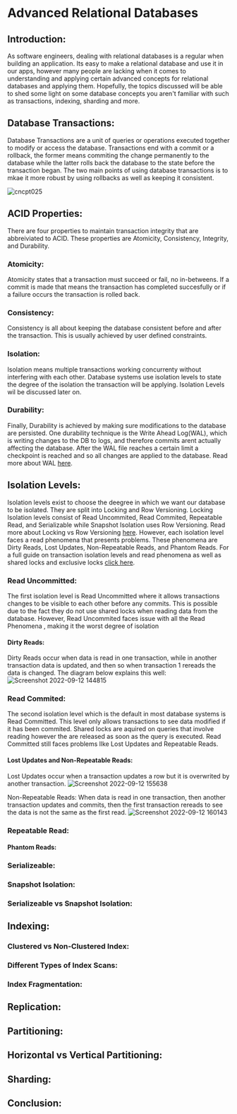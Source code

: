 # Advanced Relational Databases

## Introduction:
As software engineers, dealing with relational databases is a regular when building an application. Its easy to make a relational database and use it in our apps, however many people are lacking when it comes to understanding and applying certain advanced concepts for relational databases and applying them. Hopefully, the topics discussed will be able to shed some light on some database concepts you aren't familiar with such as transactions, indexing, sharding and more.

## Database Transactions:
Database Transactions are a unit of queries or operations executed together to modify or access the database. Transactions end with a commit or a rollback, the former means commiting the change permanently to the database while the latter rolls back the database to the state before the transaction began. The two main points of using database transactions is to mkae it more robust by using rollbacks as well as keeping it consistent.

![cncpt025](https://user-images.githubusercontent.com/62875631/189594267-3f73e0d0-7c47-429c-a299-dffb02ebb29e.jpg)

## ACID Properties:
There are four properties to maintain transaction integrity that are abbreiviated to ACID. These properties are Atomicity, Consistency, Integrity, and Durability.

### Atomicity: 
Atomicity states that a transaction must succeed or fail, no in-betweens. If a commit is made that means the transaction has completed succesfully or if a failure occurs the transaction is rolled back. 

### Consistency: 
Consistency is all about keeping the database consistent before and after the transaction. This is usually achieved by user defined constraints.

### Isolation: 
Isolation means multiple transactions working concurrenty without interfering with each other. Database systems use isolation levels to state the degree of the isolation the transaction will be applying. Isolation Levels wil be discussed later on. 

### Durability: 
Finally, Durability is achieved by making sure modifications to the database are persisted. One durability technique is the Write Ahead Log(WAL), which is writing changes to the DB to logs, and therefore commits arent actually affecting the database. After the WAL file reaches a certain limit a checkpoint is reached and so all changes are applied to the database. Read more about WAL [here](https://sqlite.org/wal.html).

## Isolation Levels:
Isolation levels exist to choose the deegree in which we want our database to be isolated. They are split into Locking and Row Versioning. Locking Isolation levels consist of Read Uncommited, Read Commited, Repeatable Read, and Serializable while Snapshot Isolation uses Row Versioning. Read more about Locking vs Row Versioning [here](https://docs.microsoft.com/en-us/sql/relational-databases/sql-server-transaction-locking-and-row-versioning-guide?view=sql-server-ver16). However, each isolation level faces a read phenomena that presents problems. These phenomena are Dirty Reads, Lost Updates, Non-Repeatable Reads, and Phantom Reads. For a full guide on transaction isolation levels and read phenomena as well as shared locks and exclusive locks [click here](https://levelup.gitconnected.com/transaction-isolation-levels-in-ms-sql-guide-for-backend-developers-6a5998e34f6c). 

### Read Uncommitted:
The first isolation level is Read Uncommitted where it allows transactions changes to be visible to each other before any commits. This is possible due to the fact they do not use shared locks when reading data from the database. However, Read Uncommited faces issue with all the Read Phenomena , making it the worst degree of isolation

#### Dirty Reads:
 Dirty Reads occur when data is read in one transaction, while in another transaction data is updated, and then so when transaction 1 rereads the data is changed.
 The diagram below explains this well:
 ![Screenshot 2022-09-12 144815](https://user-images.githubusercontent.com/62875631/189645808-07fc0b7e-6dc7-419b-8b0f-8a4ac16ecf6c.png)

### Read Commited:
 The second isolation level which is the default in most database systems is Read Committed. This level only allows transactions to see data modified if it has been commited.  Shared locks are aquired on queries that involve reading however the are released as soon as the query is executed. Read Committed still faces problems llke Lost Updates and Repeatable Reads.
#### Lost Updates and Non-Repeatable Reads:
Lost Updates occur when a transaction updates a row but it is overwrited by another transaction.
![Screenshot 2022-09-12 155638](https://user-images.githubusercontent.com/62875631/189659532-69a82cd4-990f-454b-8266-8ca97e122e11.png)

Non-Repeatable Reads:
When data is read in one transaction, then another transaction updates and commits, then the first transaction rereads to see the data is not the same as the first read.
![Screenshot 2022-09-12 160143](https://user-images.githubusercontent.com/62875631/189660575-37cf27b8-42a9-4352-977e-72ace6d28b91.png)



### Repeatable Read:

#### Phantom Reads:

### Serializeable:

### Snapshot Isolation:

### Serializeable vs Snapshot Isolation:

## Indexing:

### Clustered vs Non-Clustered Index:

### Different Types of Index Scans:

### Index Fragmentation:

## Replication:

## Partitioning:

## Horizontal vs Vertical Partitioning:

## Sharding:

## Conclusion:


